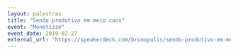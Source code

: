 ```yaml
---
layout: palestras
title: "Sendo produtivo em meio caos"
event: "Monetizze"
event_date: 2019-02-27
external_url: "https://speakerdeck.com/brunopulis/sendo-produtivo-em-meio-caos"
---
```

